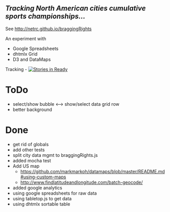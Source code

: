 
## *Tracking North American cities cumulative sports championships...*

See http://netrc.github.io/braggingRights

An experiment with 
* Google Spreadsheets 
* dhtmlx Grid
* D3 and DataMaps

Tracking - [![Stories in Ready](https://badge.waffle.io/netrc/braggingRights.png?label=ready&title=Ready)](https://waffle.io/netrc/braggingRights?utm_source=badge)

# ToDo
* select/show bubble <--> show/select data grid row
* better background


# Done
* get rid of globals
* add other tests
* split city data mgmt to braggingRights.js
* added mocha test
* Add US map
  * https://github.com/markmarkoh/datamaps/blob/master/README.md#using-custom-maps
  * http://www.findlatitudeandlongitude.com/batch-geocode/
* added google analytics
* using google spreadsheets for raw data
* using tabletop.js to get data
* using dhtmlx sortable table 
